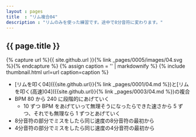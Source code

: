 ```yaml
---
layout : pages
title  : "リム複合04"
description : "リムのみを使った練習です。途中で8分音符に変わります。"
---
```


## {{ page.title }}

{% capture url %}{{ site.github.url }}{% link _pages/0005/images/04.svg %}{% endcapture %}
{% assign caption = '' | markdownify %}
{% include thumbnail.html url=url caption=caption %}

* [リムを叩く04]({{site.github.url}}{% link _pages/0001/04.md %})と[リムを叩く(高速)04]({{site.github.url}}{% link _pages/0003/04.md %})の複合
* BPM 80 から 240 に段階的にあげていく
  * 10 ずつ BPM をあげていって無理そうになったらできた速さから 5 ずつ、それでも無理なら 1 ずつとあげていく
* 8分音符の部分でミスをしたら同じ速度の8分音符の最初から
* 4分音符の部分でミスをしたら同じ速度の4分音符の最初から